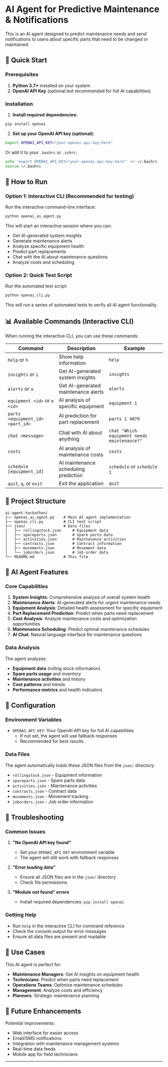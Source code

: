 # AI Agent for Predictive Maintenance & Notifications

This is an AI agent designed to predict maintenance needs and send notifications to users about specific parts that need to be changed or maintained.

## 🚀 Quick Start

### Prerequisites

1. **Python 3.7+** installed on your system
2. **OpenAI API Key** (optional but recommended for full AI capabilities)

### Installation

1. **Install required dependencies:**
```bash
pip install openai
```

2. **Set up your OpenAI API key (optional):**
```bash
export OPENAI_API_KEY="your-openai-api-key-here"
```

Or add it to your `.bashrc` or `.zshrc`:
```bash
echo 'export OPENAI_API_KEY="your-openai-api-key-here"' >> ~/.bashrc
source ~/.bashrc
```

## 🎯 How to Run

### Option 1: Interactive CLI (Recommended for testing)

Run the interactive command-line interface:

```bash
python openai_ai_agent.py
```

This will start an interactive session where you can:
- Get AI-generated system insights
- Generate maintenance alerts
- Analyze specific equipment health
- Predict part replacements
- Chat with the AI about maintenance questions
- Analyze costs and scheduling

### Option 2: Quick Test Script

Run the automated test script:

```bash
python openai_cli.py
```

This will run a series of automated tests to verify all AI agent functionality.

## 📊 Available Commands (Interactive CLI)

When running the interactive CLI, you can use these commands:

| Command | Description | Example |
|---------|-------------|---------|
| `help` or `h` | Show help information | `help` |
| `insights` or `i` | Get AI-generated system insights | `insights` |
| `alerts` or `a` | Get AI-generated maintenance alerts | `alerts` |
| `equipment <id>` or `e <id>` | AI analysis of specific equipment | `equipment 1` |
| `parts <equipment_id> <part_id>` | AI prediction for part replacement | `parts 1 4079` |
| `chat <message>` | Chat with AI about anything | `chat "Which equipment needs maintenance?"` |
| `costs` | AI analysis of maintenance costs | `costs` |
| `schedule [equipment_id]` | AI maintenance scheduling prediction | `schedule` or `schedule 1` |
| `quit`, `q`, or `exit` | Exit the application | `quit` |

## 🔧 Project Structure

```
ai-agent-hackathon/
├── openai_ai_agent.py    # Main AI agent implementation
├── openai_cli.py         # CLI test script
├── json/                 # Data files
│   ├── rollingstock.json     # Equipment data
│   ├── spareparts.json       # Spare parts data
│   ├── activities.json       # Maintenance activities
│   ├── contracts.json        # Contract information
│   ├── movements.json        # Movement data
│   └── joborders.json        # Job order data
└── README.md             # This file
```

## 🤖 AI Agent Features

### Core Capabilities

1. **System Insights**: Comprehensive analysis of overall system health
2. **Maintenance Alerts**: AI-generated alerts for urgent maintenance needs
3. **Equipment Analysis**: Detailed health assessment for specific equipment
4. **Part Replacement Prediction**: Predict when parts need replacement
5. **Cost Analysis**: Analyze maintenance costs and optimization opportunities
6. **Maintenance Scheduling**: Predict optimal maintenance schedules
7. **AI Chat**: Natural language interface for maintenance questions

### Data Analysis

The agent analyzes:
- **Equipment data** (rolling stock information)
- **Spare parts usage** and inventory
- **Maintenance activities** and history
- **Cost patterns** and trends
- **Performance metrics** and health indicators

## 🔑 Configuration

### Environment Variables

- `OPENAI_API_KEY`: Your OpenAI API key for full AI capabilities
  - If not set, the agent will use fallback responses
  - Recommended for best results

### Data Files

The agent automatically loads these JSON files from the `json/` directory:
- `rollingstock.json` - Equipment information
- `spareparts.json` - Spare parts data
- `activities.json` - Maintenance activities
- `contracts.json` - Contract data
- `movements.json` - Movement tracking
- `joborders.json` - Job order information

## 🚨 Troubleshooting

### Common Issues

1. **"No OpenAI API key found"**
   - Set your `OPENAI_API_KEY` environment variable
   - The agent will still work with fallback responses

2. **"Error loading data"**
   - Ensure all JSON files are in the `json/` directory
   - Check file permissions

3. **"Module not found" errors**
   - Install required dependencies: `pip install openai`

### Getting Help

- Run `help` in the interactive CLI for command reference
- Check the console output for error messages
- Ensure all data files are present and readable

## 🎯 Use Cases

This AI agent is perfect for:

- **Maintenance Managers**: Get AI insights on equipment health
- **Technicians**: Predict when parts need replacement
- **Operations Teams**: Optimize maintenance schedules
- **Management**: Analyze costs and efficiency
- **Planners**: Strategic maintenance planning

## 🔮 Future Enhancements

Potential improvements:
- Web interface for easier access
- Email/SMS notifications
- Integration with maintenance management systems
- Real-time data feeds
- Mobile app for field technicians

---